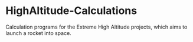 # HighAltitude-Calculations
Calculation programs for the Extreme High Altitude projects, which aims to launch a rocket into space.
